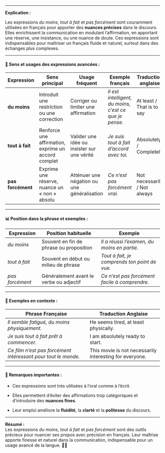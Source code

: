 
---

**Explication :**

Les expressions _du moins_, _tout à fait_ et _pas forcément_ sont couramment utilisées en français pour apporter des **nuances précises** dans le discours. Elles enrichissent la communication en modulant l’affirmation, en apportant une réserve, une insistance, ou une nuance de doute. Ces expressions sont indispensables pour maîtriser un français fluide et naturel, surtout dans des échanges plus complexes.

---

#### 🧱 Sens et usages des expressions avancées :

|Expression|Sens principal|Usage fréquent|Exemple français|Traduction anglaise|
|---|---|---|---|---|
|**du moins**|Introduit une restriction ou une correction|Corriger ou limiter une affirmation|_Il est intelligent, du moins, c’est ce que je pense._|At least / That is to say|
|**tout à fait**|Renforce une affirmation, exprime un accord complet|Valider une idée ou insister sur une vérité|_Je suis tout à fait d’accord avec toi._|Absolutely / Completely|
|**pas forcément**|Exprime une réserve, nuance un « non » absolu|Atténuer une négation ou une généralisation|_Ce n’est pas forcément vrai._|Not necessarily / Not always|

---

#### 📊 Position dans la phrase et exemples :

|Expression|Position habituelle|Exemple|
|---|---|---|
|_du moins_|Souvent en fin de phrase ou proposition|_Il a réussi l’examen, du moins en partie._|
|_tout à fait_|Souvent en début ou milieu de phrase|_Tout à fait, je comprends ton point de vue._|
|_pas forcément_|Généralement avant le verbe ou adjectif|_Ce n’est pas forcément facile à comprendre._|

---

#### 🔄 Exemples en contexte :

|Phrase Française|Traduction Anglaise|
|---|---|
|_Il semble fatigué, du moins physiquement._|He seems tired, at least physically.|
|_Je suis tout à fait prêt à commencer._|I am absolutely ready to start.|
|_Ce film n’est pas forcément intéressant pour tout le monde._|This movie is not necessarily interesting for everyone.|

---

#### 📝 Remarques importantes :

- Ces expressions sont très utilisées à l’oral comme à l’écrit.
    
- Elles permettent d’éviter des affirmations trop catégoriques et d’introduire des **nuances fines**.
    
- Leur emploi améliore la **fluidité**, la **clarté** et la **politesse** du discours.
    

---

**Résumé :**  
Les expressions _du moins_, _tout à fait_ et _pas forcément_ sont des outils précieux pour nuancer ses propos avec précision en français. Leur maîtrise apporte finesse et naturel dans la communication, indispensable pour un usage avancé de la langue. 🎯📝